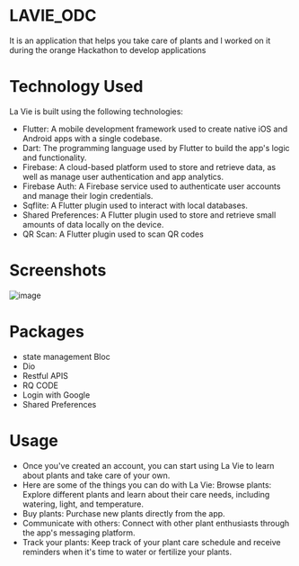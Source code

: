 # LAVIE_ODC
It is an application that helps you take care of plants and l worked on it during the orange Hackathon to develop applications
# Technology Used
La Vie is built using the following technologies:
- Flutter: A mobile development framework used to create native iOS and Android apps with a single codebase.
- Dart: The programming language used by Flutter to build the app's logic and functionality.
- Firebase: A cloud-based platform used to store and retrieve data, as well as manage user authentication and app analytics.
- Firebase Auth: A Firebase service used to authenticate user accounts and manage their login credentials.
- Sqflite: A Flutter plugin used to interact with local databases.
- Shared Preferences: A Flutter plugin used to store and retrieve small amounts of data locally on the device.
- QR Scan: A Flutter plugin used to scan QR codes
 # Screenshots
![image](https://user-images.githubusercontent.com/47110411/235760789-f35235f2-baa1-4520-87da-8ef4ed92abec.png)
 # Packages
 - state management Bloc
 - Dio 
 - Restful APIS
 - RQ CODE 
 - Login with Google
 - Shared Preferences
  # Usage
- Once you've created an account, you can start using La Vie to learn about plants and take care of your own. 
- Here are some of the things you can do with La Vie:  Browse plants: Explore different plants and learn about their care needs, including watering, light, and    temperature.
- Buy plants: Purchase new plants directly from the app.
- Communicate with others: Connect with other plant enthusiasts through the app's messaging platform.
- Track your plants: Keep track of your plant care schedule and receive reminders when it's time to water or fertilize your plants.
